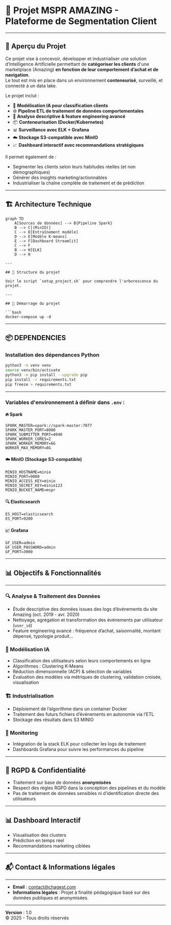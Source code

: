 # 🚀 Projet MSPR AMAZING - Plateforme de Segmentation Client

---

## 🌟 Aperçu du Projet

Ce projet vise à concevoir, développer et industrialiser une solution d’Intelligence Artificielle permettant de **catégoriser les clients** d'une marketplace (Amazing) **en fonction de leur comportement d’achat et de navigation**.  
Le tout est mis en place dans un environnement **conteneurisé**, surveillé, et connecté à un data lake.

Le projet inclut :

-   🧠 **Modélisation IA pour classification clients**
-   ⚙️ **Pipeline ETL de traitement de données comportementales**
-   🧪 **Analyse descriptive & feature engineering avancé**
-   📦 **Conteneurisation (Docker/Kubernetes)**
-   📊 **Surveillance avec ELK + Grafana**
-   ☁️ **Stockage S3-compatible avec MinIO**
-   📈 **Dashboard interactif avec recommandations stratégiques**

Il permet également de :

-   Segmenter les clients selon leurs habitudes réelles (et non démographiques)
-   Générer des insights marketing/actionnables
-   Industrialiser la chaîne complète de traitement et de prédiction

---

## 🏗️ Architecture Technique

````mermaid
graph TD
    A[Sources de données] --> B{Pipeline Spark}
    B --> C[(MinIO)]
    C --> D[Entraînement modèle]
    D --> E[Modèle K-means]
    E --> F[Dashboard Streamlit]
    C --> F
    B --> H[ELK]
    D --> H

---

## 📁 Structure du projet

Voir le script `setup_project.sh` pour comprendre l'arborescence du projet.

---

## 🚀 Démarrage du projet

```bash
docker-compose up -d
````

---

## 📦 DEPENDENCIES

### Installation des dépendances Python

```bash
python3 -m venv venv
source venv/bin/activate
python3 -m pip install --upgrade pip
pip install -r requirements.txt
pip freeze > requirements.txt
```

---

### Variables d'environnement à définir dans `.env` :

#### 🔥 Spark

```
SPARK_MASTER=spark://spark-master:7077
SPARK_MASTER_PORT=8080
SPARK_SUBMITTER_PORT=4040
SPARK_WORKER_CORES=2
SPARK_WORKER_MEMORY=6G
WORKER_MAX_MEMORY=8G
```

#### ☁️ MinIO (Stockage S3-compatible)

```
MINIO_HOSTNAME=minio
MINIO_PORT=9000
MINIO_ACCESS_KEY=minio
MINIO_SECRET_KEY=minio123
MINIO_BUCKET_NAME=mspr
```

#### 🔍 Elasticsearch

```
ES_HOST=elasticsearch
ES_PORT=9200
```

#### 📈 Grafana

```
GF_USER=admin
GF_USER_PASSWORD=admin
GF_PORT=3000
```

---

## 📊 Objectifs & Fonctionnalités

---

### 🔍 Analyse & Traitement des Données

-   Étude descriptive des données issues des logs d’événements du site Amazing (oct. 2019 - avr. 2020)
-   Nettoyage, agrégation et transformation des événements par utilisateur (`user_id`)
-   Feature engineering avancé : fréquence d’achat, saisonnalité, montant dépensé, typologie produit...

### 🧠 Modélisation IA

-   Classification des utilisateurs selon leurs comportements en ligne
-   Algorithmes : Clustering K-Means
-   Réduction dimensionnelle (ACP) & sélection de variables
-   Évaluation des modèles via métriques de clustering, validation croisée, visualisation

### 🏗️ Industrialisation

-   Déploiement de l’algorithme dans un container Docker
-   Traitement des futurs fichiers d’événements en autonomie via l’ETL
-   Stockage des résultats dans S3 MINIO

### 📡 Monitoring

-   Intégration de la stack ELK pour collecter les logs de traitement
-   Dashboards Grafana pour suivre les performances du pipeline

---

## 🔐 RGPD & Confidentialité

-   Traitement sur base de données **anonymisées**
-   Respect des règles RGPD dans la conception des pipelines et du modèle
-   Pas de traitement de données sensibles ni d’identification directe des utilisateurs

---

## 📊 Dashboard Interactif

-   Visualisation des clusters
-   Prédiction en temps réel
-   Recommandations marketing ciblées

---

## 📬 Contact & Informations légales

---

-   **Email** : [contact@chagest.com](mailto:contact@chagest.com)
-   **Informations légales** : Projet à finalité pédagogique basé sur des données publiques et anonymisées.

---

**Version** : 1.0  
© 2025 - Tous droits réservés

